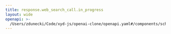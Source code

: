 ```yaml
---
title: response.web_search_call.in_progress
layout: wide
openapi: >-
  /Users/zdunecki/Code/xyd-js/openai-clone/openapi.yaml#/components/schemas/ResponseWebSearchCallInProgressEvent
---
```


